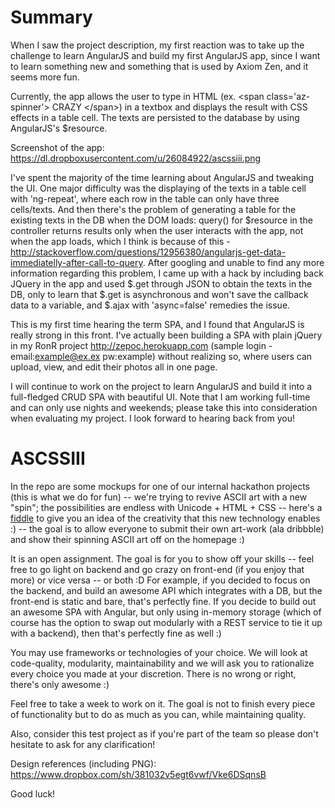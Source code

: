 Summary
========

When I saw the project description, my first reaction was to take up the challenge to learn AngularJS and build my first AngularJS app, since I want to learn something new and something that is used by Axiom Zen, and it seems more fun. 

Currently, the app allows the user to type in HTML (ex. &lt;span class='az-spinner'&gt; CRAZY &lt;/span&gt;) in a textbox and displays the result with CSS effects in a table cell. 
The texts are persisted to the database by using AngularJS's $resource.

Screenshot of the app: https://dl.dropboxusercontent.com/u/26084922/ascssiii.png

I've spent the majority of the time learning about AngularJS and tweaking the UI. One major difficulty was the displaying of the texts in a table cell with 'ng-repeat', where each row in the table can only have three cells/texts. 
And then there's the problem of generating a table for the existing texts in the DB when the DOM loads: query() for $resource in the controller returns results only when the user interacts with the app, not when the app loads, which I think is because of this - http://stackoverflow.com/questions/12956380/angularjs-get-data-immediatelly-after-call-to-query. 
After googling and unable to find any more information regarding this problem, I came up with a hack by including back JQuery in the app and used $.get through JSON to obtain the texts in the DB, only to learn that $.get is asynchronous and won't save the callback data to a variable, and $.ajax with 'async=false' remedies the issue.

This is my first time hearing the term SPA, and I found that AngularJS is really strong in this front. 
I've actually been building a SPA with plain jQuery in my RonR project http://zepoc.herokuapp.com (sample login - email:example@ex.ex pw:example) 
without realizing so, where users can upload, view, and edit their photos all in one page.

I will continue to work on the project to learn AngularJS and build it into a full-fledged CRUD SPA with beautiful UI. 
Note that I am working full-time and can only use nights and weekends; please take this into consideration 
when evaluating my project. I look forward to hearing back from you!







ASCSSIII
========

In the repo are some mockups for one of our internal hackathon projects (this is what we do for fun) -- we're trying to revive ASCII art with a new "spin"; the possibilities are endless with Unicode + HTML + CSS -- here's a [fiddle](http://jsfiddle.net/qke3p/22/) to give you an idea of the creativity that this new technology enables :) -- the goal is to allow everyone to submit their own art-work (ala dribbble) and show their spinning ASCII art off on the homepage :)

It is an open assignment. The goal is for you to show off your skills -- feel free to go light on backend and go crazy on front-end (if you enjoy that more) or vice versa -- or both :D For example, if you decided to focus on the backend, and build an awesome API which integrates with a DB, but the front-end is static and bare, that's perfectly fine. If you decide to build out an awesome SPA with Angular, but only using in-memory storage (which of course has the option to swap out modularly with a REST service to tie it up with a backend), then that's perfectly fine as well :)

You may use frameworks or technologies of your choice. We will look at code-quality, modularity, maintainability and we will ask you to rationalize every choice you made at your discretion. There is no wrong or right, there's only awesome :)

Feel free to take a week to work on it. The goal is not to finish every piece of functionality but to do as much as you can, while maintaining quality.

Also, consider this test project as if you're part of the team so please don't hesitate to ask for any clarification!

Design references (including PNG): https://www.dropbox.com/sh/381032v5egt6vwf/Vke6DSqnsB

Good luck!
